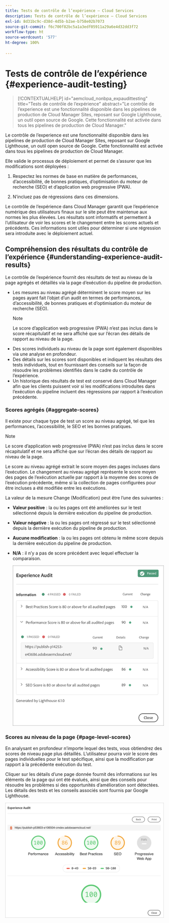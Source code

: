 ```yaml
---
title: Tests de contrôle de l’expérience – Cloud Services
description: Tests de contrôle de l’expérience – Cloud Services
exl-id: 8d31bc9c-d38d-4d5b-b2ae-b758e02b7073
source-git-commit: f6c700f82bc5a1a3edf05911a29a6e4d32dd3f72
workflow-type: ht
source-wordcount: '577'
ht-degree: 100%

---
```


# Tests de contrôle de l’expérience {#experience-audit-testing}

>[!CONTEXTUALHELP]
>id="aemcloud_nonbpa_expaudittesting"
>title="Tests de contrôle de l’expérience"
>abstract="Le contrôle de l’experience est une fonctionnalité disponible dans les pipelines de production de Cloud Manager Sites, reposant sur Google Lighthouse, un outil open source de Google. Cette fonctionnalité est activée dans tous les pipelines de production de Cloud Manager."

Le contrôle de l’experience est une fonctionnalité disponible dans les pipelines de production de Cloud Manager Sites, reposant sur Google Lighthouse, un outil open source de Google. Cette fonctionnalité est activée dans tous les pipelines de production de Cloud Manager.

Elle valide le processus de déploiement et permet de s’assurer que les modifications sont déployées :

1. Respectez les normes de base en matière de performances, d’accessibilité, de bonnes pratiques, d’optimisation du moteur de recherche (SEO) et d’application web progressive (PWA).

1. N’incluez pas de régressions dans ces dimensions.

Le contrôle de l’expérience dans Cloud Manager garantit que l’expérience numérique des utilisateurs finaux sur le site peut être maintenue aux normes les plus élevées. Les résultats sont informatifs et permettent à l’utilisateur de voir les scores et le changement entre les scores actuels et précédents. Ces informations sont utiles pour déterminer si une régression sera introduite avec le déploiement actuel.

## Compréhension des résultats du contrôle de l’expérience {#understanding-experience-audit-results}

Le contrôle de l’expérience fournit des résultats de test au niveau de la page agrégés et détaillés via la page d’exécution du pipeline de production.

* Les mesures au niveau agrégé déterminent le score moyen sur les pages ayant fait l’objet d’un audit en termes de performances, d’accessibilité, de bonnes pratiques et d’optimisation du moteur de recherche (SEO).
   >[!NOTE]
   >Le score d’application web progressive (PWA) n’est pas inclus dans le score récapitulatif et ne sera affiché que sur l’écran des détails de rapport au niveau de la page.
* Des scores individuels au niveau de la page sont également disponibles via une analyse en profondeur.
* Des détails sur les scores sont disponibles et indiquent les résultats des tests individuels, tout en fournissant des conseils sur la façon de résoudre les problèmes identifiés dans le cadre du contrôle de l’expérience.
* Un historique des résultats de test est conservé dans Cloud Manager afin que les clients puissent voir si les modifications introduites dans l’exécution du pipeline incluent des régressions par rapport à l’exécution précédente.

### Scores agrégés {#aggregate-scores}

Il existe pour chaque type de test un score au niveau agrégé, tel que les performances, l’accessibilité, le SEO et les bonnes pratiques.
>[!NOTE]
>Le score d’application web progressive (PWA) n’est pas inclus dans le score récapitulatif et ne sera affiché que sur l’écran des détails de rapport au niveau de la page.

Le score au niveau agrégé extrait le score moyen des pages incluses dans l’exécution. Le changement au niveau agrégé représente le score moyen des pages de l’exécution actuelle par rapport à la moyenne des scores de l’exécution précédente, même si la collection de pages configurées pour être incluses a été modifiée entre les exécutions.

La valeur de la mesure Change (Modification) peut être l’une des suivantes :

* **Valeur positive** : la ou les pages ont été améliorées sur le test sélectionné depuis la dernière exécution du pipeline de production.

* **Valeur négative** : la ou les pages ont régressé sur le test sélectionné depuis la dernière exécution du pipeline de production.

* **Aucune modification** : la ou les pages ont obtenu le même score depuis la dernière exécution du pipeline de production.

* **N/A** : il n’y a pas de score précédent avec lequel effectuer la comparaison.

   ![](/help/implementing/cloud-manager/assets/exp-audit-1.png)


### Scores au niveau de la page {#page-level-scores}

En analysant en profondeur n’importe lequel des tests, vous obtiendrez des scores de niveau page plus détaillés. L’utilisateur pourra voir le score des pages individuelles pour le test spécifique, ainsi que la modification par rapport à la précédente exécution du test.

Cliquer sur les détails d’une page donnée fournit des informations sur les éléments de la page qui ont été évalués, ainsi que des conseils pour résoudre les problèmes si des opportunités d’amélioration sont détectées. Les détails des tests et les conseils associés sont fournis par Google Lighthouse.

![](/help/implementing/cloud-manager/assets/exp-audit-2.png)
